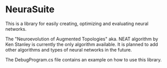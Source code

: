 # NeuraSuite

This is a library for easily creating, optimizing and evaluating neural networks.

The "Neuroevolution of Augmented Topologies" aka. NEAT algorithm by Ken Stanley is currently the only algorithm available.
It is planned to add other algorithms and types of neural networks in the future.

The DebugProgram.cs file contains an example on how to use this library.
